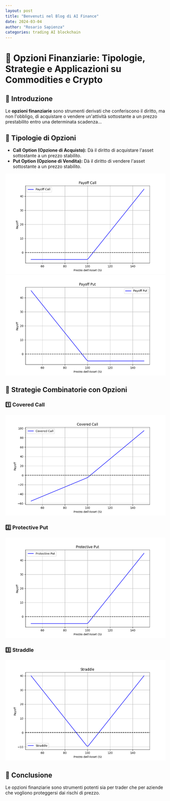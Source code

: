 ```yaml
---
layout: post
title: "Benvenuti nel Blog di AI Finance"
date: 2024-03-04
author: "Rosario Sapienza"
categories: trading AI blockchain
---
```




# 📌 Opzioni Finanziarie: Tipologie, Strategie e Applicazioni su Commodities e Crypto

## 📖 Introduzione
Le **opzioni finanziarie** sono strumenti derivati che conferiscono il diritto, ma non l'obbligo, di acquistare o vendere un'attività sottostante a un prezzo prestabilito entro una determinata scadenza...

## 🔹 Tipologie di Opzioni
- **Call Option (Opzione di Acquisto):** Dà il diritto di acquistare l'asset sottostante a un prezzo stabilito.
- **Put Option (Opzione di Vendita):** Dà il diritto di vendere l'asset sottostante a un prezzo stabilito.

![Payoff Call](payoff_call.png)
![Payoff Put](payoff_put.png)

## 🔹 Strategie Combinatorie con Opzioni

### 1️⃣ Covered Call
![Payoff Covered Call](covered_call.png)

### 2️⃣ Protective Put
![Payoff Protective Put](protective_put.png)

### 3️⃣ Straddle
![Payoff Straddle](straddle.png)

## 🎯 Conclusione
Le opzioni finanziarie sono strumenti potenti sia per trader che per aziende che vogliono proteggersi dai rischi di prezzo.
